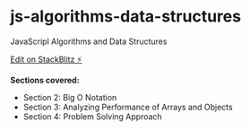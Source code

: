 # js-algorithms-data-structures

JavaScripl Algorithms and Data Structures

[Edit on StackBlitz ⚡️](https://stackblitz.com/edit/js-algorithms-data-structures)

**Sections covered:**
- Section 2: Big O Notation
- Section 3: Analyzing Performance of Arrays and Objects
- Section 4: Problem Solving Approach